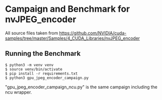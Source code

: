 # Campaign and Benchmark for nvJPEG_encoder

All source files taken from https://github.com/NVIDIA/cuda-samples/tree/master/Samples/4_CUDA_Libraries/nvJPEG_encoder

## Running the Benchmark
```
$ python3 -m venv venv
$ source venv/bin/activate
$ pip install -r requirements.txt
$ python3 gpu_jpeg_encoder_campaign.py
```

"gpu_jpeg_encoder_campaign_ncu.py" is the same campaign including the ncu 
wrapper.
